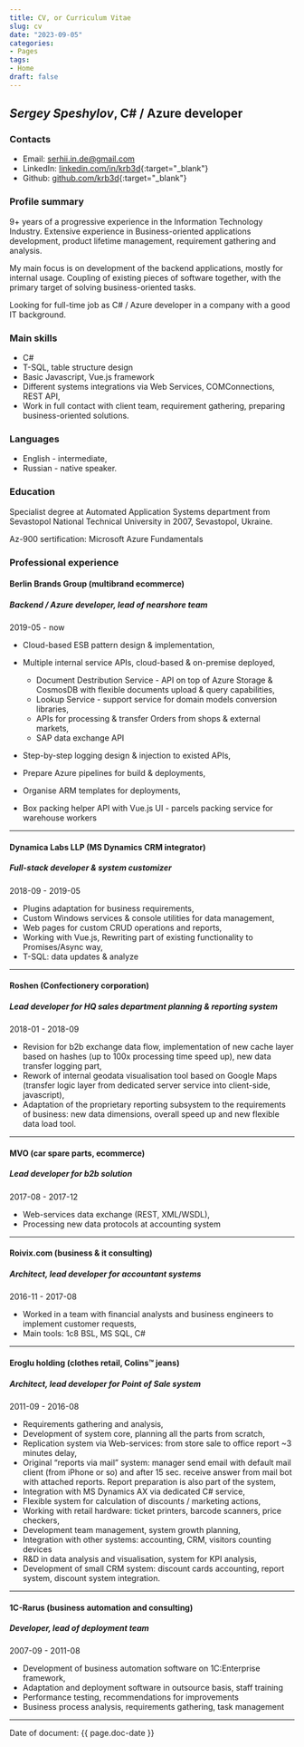 ```yaml
---
title: CV, or Curriculum Vitae
slug: cv
date: "2023-09-05"
categories:
- Pages
tags:
- Home
draft: false
---
```

## *Sergey  Speshylov*,  C# / Azure developer

### Contacts

* Email: [serhii.in.de@gmail.com](mailto:serhii.in.de@gmail.com)
* LinkedIn: [linkedin.com/in/krb3d](https:\\linkedin.com/in/krb3d){:target="_blank"}
* Github: [github.com/krb3d](https://github.com/krb3d){:target="_blank"}

### Profile summary

9+ years of a progressive experience in the Information Technology Industry. Extensive experience in Business-oriented applications development, product lifetime management, requirement gathering and analysis.

My main focus is on development of the backend applications, mostly for internal usage. Coupling of existing pieces of software together, with the primary target of solving business-oriented tasks.

Looking for full-time job as C# / Azure developer in a company with a good IT background.

### Main skills

* C#
* T-SQL, table structure design
* Basic Javascript, Vue.js framework
* Different systems integrations via Web Services, COMConnections, REST API,
* Work in full contact with client team, requirement gathering, preparing business-oriented solutions.

### Languages

* English - intermediate,
* Russian - native speaker.

### Education

Specialist degree at Automated Application Systems department from Sevastopol National Technical University in 2007, Sevastopol, Ukraine.

Az-900 sertification: Microsoft Azure Fundamentals

### Professional experience

#### Berlin Brands Group (multibrand ecommerce)

##### Backend / Azure developer, lead of nearshore team

2019-05 - now

* Cloud-based ESB pattern design & implementation,
* Multiple internal service APIs, cloud-based & on-premise deployed,
  * Document Destribution Service - API on top of Azure Storage & CosmosDB with flexible documents upload & query capabilities,
  * Lookup Service - support service for domain models conversion libraries,
  * APIs for processing & transfer Orders from shops & external markets,
  * SAP data exchange API

* Step-by-step logging design & injection to existed APIs,
* Prepare Azure pipelines for build & deployments,
* Organise ARM templates for deployments,
* Box packing helper API with Vue.js UI - parcels packing service for warehouse workers

---

#### Dynamica Labs LLP (MS Dynamics CRM integrator)

##### Full-stack developer & system customizer

2018-09 - 2019-05

* Plugins adaptation for business requirements,
* Custom Windows services & console utilities for data management,
* Web pages for custom CRUD operations and reports,
* Working with Vue.js, Rewriting part of existing functionality to Promises/Async way,
* T-SQL: data updates & analyze

---

#### Roshen (Confectionery corporation)

##### Lead developer for HQ sales department planning & reporting system

2018-01 - 2018-09

* Revision for b2b exchange data flow, implementation of new cache layer based on hashes (up to 100x processing time speed up), new data transfer logging part,
* Rework of internal geodata visualisation tool based on Google Maps (transfer logic layer from dedicated server service into client-side, javascript),
* Adaptation of the proprietary reporting subsystem to the requirements of business: new data dimensions, overall speed up and new flexible data load tool.

---

#### MVO (car spare parts, ecommerce)

##### Lead developer for b2b solution

2017-08 - 2017-12

* Web-services data exchange (REST, XML/WSDL),
* Processing new data protocols at accounting system

---

#### Roivix.com (business & it consulting)

##### Architect, lead developer for accountant systems

2016-11 - 2017-08

* Worked in a team with financial analysts and business engineers to implement customer requests,
* Main tools: 1c8 BSL, MS SQL, C#

---

#### Eroglu holding (clothes retail, Colins™ jeans)

##### Architect, lead developer for Point of Sale system

2011-09 - 2016-08

* Requirements gathering and analysis,
* Development of system core, planning all the parts from scratch,
* Replication system via Web-services: from store sale to office report ~3 minutes delay,
* Original “reports via mail” system: manager send email with default mail client (from iPhone or so) and after 15 sec. receive answer from mail bot with attached reports. Report preparation is also part of the system,
* Integration with MS Dynamics AX via dedicated C# service,
* Flexible system for calculation of discounts / marketing actions,
* Working with retail hardware: ticket printers, barcode scanners, price checkers,
* Development team management, system growth planning,
* Integration with other systems: accounting, CRM, visitors counting devices
* R&D in data analysis and visualisation, system for KPI analysis,
* Development of small CRM system: discount cards accounting, report system, discount system integration.

---

#### 1C-Rarus (business automation and consulting)

##### Developer, lead of deployment team

2007-09 - 2011-08

* Development of  business automation software on 1C:Enterprise framework,
* Adaptation and deployment software in outsource basis, staff training
* Performance testing, recommendations for improvements
* Business process analysis, requirements gathering, task management

---
Date of document: {{ page.doc-date }}
